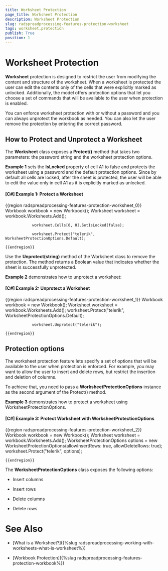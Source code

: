 ```yaml
---
title: Worksheet Protection
page_title: Worksheet Protection
description: Worksheet Protection
slug: radspreadprocessing-features-protection-worksheet
tags: worksheet,protection
publish: True
position: 1
---
```


# Worksheet Protection



__Worksheet__ protection is designed to restrict the user from modifying the content and structure of the worksheet. When a worksheet is protected the user can edit the contents only of the cells that were explicitly marked as unlocked. Additionally, the model offers protection options that let you choose a set of commands that will be available to the user when protection is enabled.
      

You can enforce worksheet protection with or without a password and you can always unprotect the workbook as needed. You can also let the user remove the protection by entering the correct password.
      

## How to Protect and Unprotect a Worksheet

The __Worksheet__ class exposes a __Protect()__ method that takes two parameters: the password string and the worksheet protection options.
        

__Example 1__ sets the __IsLocked__ property of cell A1 to false and protects the worksheet using a password and the default protection options. Since by default all cells are locked, after the sheet is protected, the user will be able to edit the value only in cell A1 as it is explicitly marked as unlocked.
        

#### __[C#] Example 1: Protect a Worksheet__

{{region radspreadprocessing-features-protection-worksheet_0}}
	            Workbook workbook = new Workbook();
	            Worksheet worksheet = workbook.Worksheets.Add();
	
	            worksheet.Cells[0, 0].SetIsLocked(false);
	
	            worksheet.Protect("telerik", WorksheetProtectionOptions.Default);
	
	{{endregion}}



Use the __Unprotect(string)__ method of the Worksheet class to remove the protection. The method returns a Boolean value that indicates whether the sheet is successfully unprotected.
        

__Example 2__ demonstrates how to unprotect a worksheet:
        

#### __[C#] Example 2: Unprotect a Worksheet__

{{region radspreadprocessing-features-protection-worksheet_1}}
	            Workbook workbook = new Workbook();
	            Worksheet worksheet = workbook.Worksheets.Add();
	            worksheet.Protect("telerik", WorksheetProtectionOptions.Default);
	
	            worksheet.Unprotect("telerik");
	
	{{endregion}}



## Protection options

The worksheet protection feature lets specify a set of options that will be available to the user when protection is enforced. For example, you may want to allow the user to insert and delete rows, but restrict the insertion and deletion of columns.
        

To achieve that, you need to pass a __WorksheetProtectionOptions__ instance as the second argument of the Protect() method.
        

__Example 3__ demonstrates how to protect a worksheet using WorksheetProtectionOptions.
        

#### __[C#] Example 3: Protect Worksheet with WorksheetProtectionOptions__

{{region radspreadprocessing-features-protection-worksheet_2}}
	            Workbook workbook = new Workbook();
	            Worksheet worksheet = workbook.Worksheets.Add();
	            WorksheetProtectionOptions options = new WorksheetProtectionOptions(allowInsertRows: true, allowDeleteRows: true);
	            worksheet.Protect("telerik", options);
	
	{{endregion}}



The __WorksheetProtectionOptions__ class exposes the following options:
        

* Insert columns

* Insert rows

* Delete columns

* Delete rows

# See Also

 * [What is a Worksheet?]({%slug radspreadprocessing-working-with-worksheets-what-is-worksheet%})

 * [Workbook Protection]({%slug radspreadprocessing-features-protection-workbook%})
